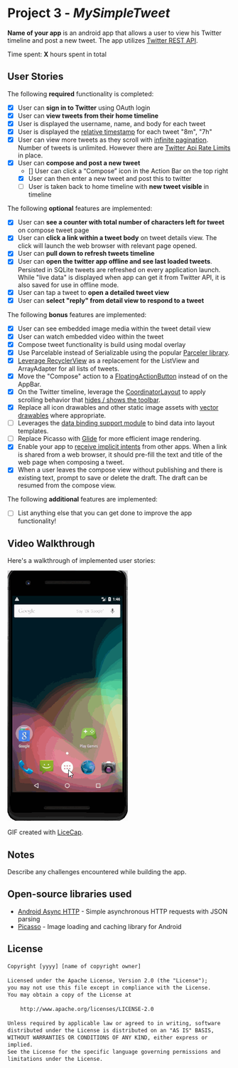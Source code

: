 # Project 3 - *MySimpleTweet*

**Name of your app** is an android app that allows a user to view his Twitter timeline and post a new tweet. The app utilizes [Twitter REST API](https://developer.twitter.com/en/docs/api-reference-index).

Time spent: **X** hours spent in total

## User Stories

The following **required** functionality is completed:

* [X]	User can **sign in to Twitter** using OAuth login
* [X]	User can **view tweets from their home timeline**
  * [X] User is displayed the username, name, and body for each tweet
  * [X] User is displayed the [relative timestamp](https://gist.github.com/nesquena/f786232f5ef72f6e10a7) for each tweet "8m", "7h"
  * [X] User can view more tweets as they scroll with [infinite pagination](http://guides.codepath.com/android/Endless-Scrolling-with-AdapterViews-and-RecyclerView). Number of tweets is unlimited.
    However there are [Twitter Api Rate Limits](https://developer.twitter.com/en/docs/basics/rate-limiting) in place.
* [X] User can **compose and post a new tweet**
  * [] User can click a “Compose” icon in the Action Bar on the top right
  * [X] User can then enter a new tweet and post this to twitter
  * [ ] User is taken back to home timeline with **new tweet visible** in timeline

The following **optional** features are implemented:

* [X] User can **see a counter with total number of characters left for tweet** on compose tweet page
* [X] User can **click a link within a tweet body** on tweet details view. The click will launch the web browser with relevant page opened.
* [X] User can **pull down to refresh tweets timeline**
* [X] User can **open the twitter app offline and see last loaded tweets**. Persisted in SQLite tweets are refreshed on every application launch. While "live data" is displayed when app can get it from Twitter API, it is also saved for use in offline mode.
* [X] User can tap a tweet to **open a detailed tweet view**
* [X] User can **select "reply" from detail view to respond to a tweet**

The following **bonus** features are implemented:

* [X] User can see embedded image media within the tweet detail view
* [X] User can watch embedded video within the tweet
* [X] Compose tweet functionality is build using modal overlay
* [X] Use Parcelable instead of Serializable using the popular [Parceler library](http://guides.codepath.com/android/Using-Parceler).
* [X] [Leverage RecyclerView](http://guides.codepath.com/android/Using-the-RecyclerView) as a replacement for the ListView and ArrayAdapter for all lists of tweets.
* [X] Move the "Compose" action to a [FloatingActionButton](https://github.com/codepath/android_guides/wiki/Floating-Action-Buttons) instead of on the AppBar.
* [X] On the Twitter timeline, leverage the [CoordinatorLayout](http://guides.codepath.com/android/Handling-Scrolls-with-CoordinatorLayout#responding-to-scroll-events) to apply scrolling behavior that [hides / shows the toolbar](http://guides.codepath.com/android/Using-the-App-ToolBar#reacting-to-scroll).
* [X] Replace all icon drawables and other static image assets with [vector drawables](http://guides.codepath.com/android/Drawables#vector-drawables) where appropriate.
* [ ] Leverages the [data binding support module](http://guides.codepath.com/android/Applying-Data-Binding-for-Views) to bind data into layout templates.
* [ ] Replace Picasso with [Glide](http://inthecheesefactory.com/blog/get-to-know-glide-recommended-by-google/en) for more efficient image rendering.
* [X] Enable your app to [receive implicit intents](http://guides.codepath.com/android/Using-Intents-to-Create-Flows#receiving-implicit-intents) from other apps.  When a link is shared from a web browser, it should pre-fill the text and title of the web page when composing a tweet.
* [X] When a user leaves the compose view without publishing and there is existing text, prompt to save or delete the draft.  The draft can be resumed from the compose view.

The following **additional** features are implemented:

* [ ] List anything else that you can get done to improve the app functionality!

## Video Walkthrough

Here's a walkthrough of implemented user stories:

<img src='https://github.com/Sylmene/MyTwitterApp/blob/master/MyTweet.gif' title='Video Walkthrough' width='' alt='Video Walkthrough' />

GIF created with [LiceCap](http://www.cockos.com/licecap/).

## Notes

Describe any challenges encountered while building the app.

## Open-source libraries used

- [Android Async HTTP](https://github.com/loopj/android-async-http) - Simple asynchronous HTTP requests with JSON parsing
- [Picasso](http://square.github.io/picasso/) - Image loading and caching library for Android

## License

    Copyright [yyyy] [name of copyright owner]

    Licensed under the Apache License, Version 2.0 (the "License");
    you may not use this file except in compliance with the License.
    You may obtain a copy of the License at

        http://www.apache.org/licenses/LICENSE-2.0

    Unless required by applicable law or agreed to in writing, software
    distributed under the License is distributed on an "AS IS" BASIS,
    WITHOUT WARRANTIES OR CONDITIONS OF ANY KIND, either express or implied.
    See the License for the specific language governing permissions and
    limitations under the License.